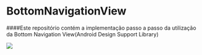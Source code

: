 # BottomNavigationView
####Este repositório contém a implementação passo a passo da utilização da Bottom Navigation View(Android Design Support Library)


![](https://github.com/rafaelcalmeida/BottomNavigationView/blob/master/art/videotogif_2017.02.05_20.55.30.gif)



